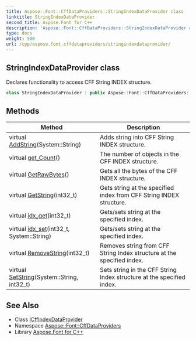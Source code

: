 ```yaml
---
title: Aspose::Font::CffDataProviders::StringIndexDataProvider class
linktitle: StringIndexDataProvider
second_title: Aspose.Font for C++
description: 'Aspose::Font::CffDataProviders::StringIndexDataProvider class. Declares functionality to access CFF String INDEX structure in C++.'
type: docs
weight: 500
url: /cpp/aspose.font.cffdataproviders/stringindexdataprovider/
---
```

## StringIndexDataProvider class


Declares functionality to access CFF String INDEX structure.

```cpp
class StringIndexDataProvider : public Aspose::Font::CffDataProviders::ICffIndexDataProvider
```

## Methods

| Method | Description |
| --- | --- |
| virtual [AddString](./addstring/)(System::String) | Adds string into CFF String INDEX structure. |
| virtual [get_Count](./get_count/)() | The number of objects in the CFF INDEX structure. |
| virtual [GetRawBytes](./getrawbytes/)() | Gets all the bytes of the CFF INDEX structure. |
| virtual [GetString](./getstring/)(int32_t) | Gets string at the specified index from CFF String INDEX structure. |
| virtual [idx_get](./idx_get/)(int32_t) | Gets/sets string at the specified index. |
| virtual [idx_set](./idx_set/)(int32_t, System::String) | Gets/sets string at the specified index. |
| virtual [RemoveString](./removestring/)(int32_t) | Removes string from CFF String Index structure at the specified index. |
| virtual [SetString](./setstring/)(System::String, int32_t) | Sets string in the CFF String Index structure at the specified index. |
## See Also

* Class [ICffIndexDataProvider](../icffindexdataprovider/)
* Namespace [Aspose::Font::CffDataProviders](../)
* Library [Aspose.Font for C++](../../)
